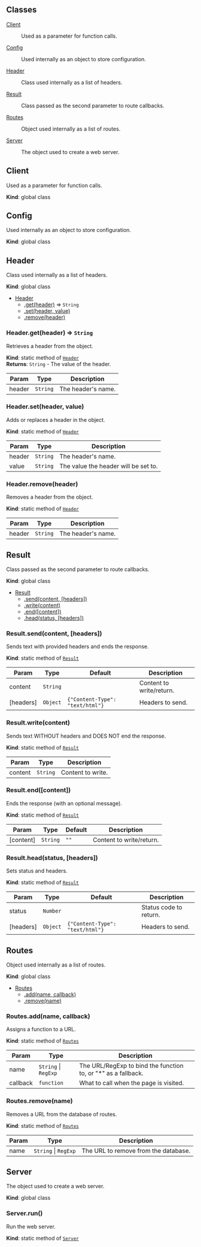 ## Classes

<dl>
<dt><a href="#Client">Client</a></dt>
<dd><p>Used as a parameter for function calls.</p>
</dd>
<dt><a href="#Config">Config</a></dt>
<dd><p>Used internally as an object to store configuration.</p>
</dd>
<dt><a href="#Header">Header</a></dt>
<dd><p>Class used internally as a list of headers.</p>
</dd>
<dt><a href="#Result">Result</a></dt>
<dd><p>Class passed as the second parameter to route callbacks.</p>
</dd>
<dt><a href="#Routes">Routes</a></dt>
<dd><p>Object used internally as a list of routes.</p>
</dd>
<dt><a href="#Server">Server</a></dt>
<dd><p>The object used to create a web server.</p>
</dd>
</dl>

<a name="Client"></a>

## Client
Used as a parameter for function calls.

**Kind**: global class  
<a name="Config"></a>

## Config
Used internally as an object to store configuration.

**Kind**: global class  
<a name="Header"></a>

## Header
Class used internally as a list of headers.

**Kind**: global class  

* [Header](#Header)
    * [.get(header)](#Header.get) ⇒ <code>String</code>
    * [.set(header, value)](#Header.set)
    * [.remove(header)](#Header.remove)

<a name="Header.get"></a>

### Header.get(header) ⇒ <code>String</code>
Retrieves a header from the object.

**Kind**: static method of [<code>Header</code>](#Header)  
**Returns**: <code>String</code> - The value of the header.  

| Param | Type | Description |
| --- | --- | --- |
| header | <code>String</code> | The header's name. |

<a name="Header.set"></a>

### Header.set(header, value)
Adds or replaces a header in the object.

**Kind**: static method of [<code>Header</code>](#Header)  

| Param | Type | Description |
| --- | --- | --- |
| header | <code>String</code> | The header's name. |
| value | <code>String</code> | The value the header will be set to. |

<a name="Header.remove"></a>

### Header.remove(header)
Removes a header from the object.

**Kind**: static method of [<code>Header</code>](#Header)  

| Param | Type | Description |
| --- | --- | --- |
| header | <code>String</code> | The header's name. |

<a name="Result"></a>

## Result
Class passed as the second parameter to route callbacks.

**Kind**: global class  

* [Result](#Result)
    * [.send(content, [headers])](#Result.send)
    * [.write(content)](#Result.write)
    * [.end([content])](#Result.end)
    * [.head(status, [headers])](#Result.head)

<a name="Result.send"></a>

### Result.send(content, [headers])
Sends text with provided headers and ends the response.

**Kind**: static method of [<code>Result</code>](#Result)  

| Param | Type | Default | Description |
| --- | --- | --- | --- |
| content | <code>String</code> |  | Content to write/return. |
| [headers] | <code>Object</code> | <code>{&quot;Content-Type&quot;: &quot;text/html&quot;}</code> | Headers to send. |

<a name="Result.write"></a>

### Result.write(content)
Sends text WITHOUT headers and DOES NOT end the response.

**Kind**: static method of [<code>Result</code>](#Result)  

| Param | Type | Description |
| --- | --- | --- |
| content | <code>String</code> | Content to write. |

<a name="Result.end"></a>

### Result.end([content])
Ends the response (with an optional message).

**Kind**: static method of [<code>Result</code>](#Result)  

| Param | Type | Default | Description |
| --- | --- | --- | --- |
| [content] | <code>String</code> | <code>&quot;&quot;</code> | Content to write/return. |

<a name="Result.head"></a>

### Result.head(status, [headers])
Sets status and headers.

**Kind**: static method of [<code>Result</code>](#Result)  

| Param | Type | Default | Description |
| --- | --- | --- | --- |
| status | <code>Number</code> |  | Status code to return. |
| [headers] | <code>Object</code> | <code>{&quot;Content-Type&quot;: &quot;text/html&quot;}</code> | Headers to send. |

<a name="Routes"></a>

## Routes
Object used internally as a list of routes.

**Kind**: global class  

* [Routes](#Routes)
    * [.add(name, callback)](#Routes.add)
    * [.remove(name)](#Routes.remove)

<a name="Routes.add"></a>

### Routes.add(name, callback)
Assigns a function to a URL.

**Kind**: static method of [<code>Routes</code>](#Routes)  

| Param | Type | Description |
| --- | --- | --- |
| name | <code>String</code> \| <code>RegExp</code> | The URL/RegExp to bind the function to, or "*" as a fallback. |
| callback | <code>function</code> | What to call when the page is visited. |

<a name="Routes.remove"></a>

### Routes.remove(name)
Removes a URL from the database of routes.

**Kind**: static method of [<code>Routes</code>](#Routes)  

| Param | Type | Description |
| --- | --- | --- |
| name | <code>String</code> \| <code>RegExp</code> | The URL to remove from the database. |

<a name="Server"></a>

## Server
The object used to create a web server.

**Kind**: global class  
<a name="Server.run"></a>

### Server.run()
Run the web server.

**Kind**: static method of [<code>Server</code>](#Server)  
